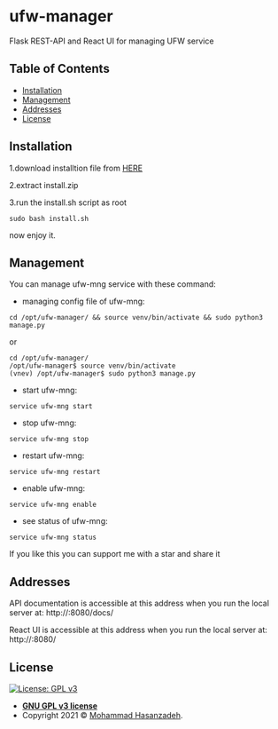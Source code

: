 # ufw-manager
Flask REST-API and React UI for managing UFW service


## Table of Contents

- [Installation](#installation)
- [Management](#management)
- [Addresses](#addresses)
- [License](#license)

## Installation

1.download installtion file from <a download="install.sh" href="https://github.com/mohammad-hasanzadeh89/ufw-manager/raw/master/install.zip" title="install">HERE</a>

2.extract install.zip

3.run the install.sh script as root

```
sudo bash install.sh 
```

now enjoy it.

## Management
You can manage ufw-mng service with these command:

* managing config file of ufw-mng:

```
cd /opt/ufw-manager/ && source venv/bin/activate && sudo python3 manage.py
```
or

```
cd /opt/ufw-manager/ 
/opt/ufw-manager$ source venv/bin/activate
(vnev) /opt/ufw-manager$ sudo python3 manage.py
```

* start ufw-mng:

```
service ufw-mng start
```

* stop ufw-mng:

```
service ufw-mng stop
```

* restart ufw-mng:

```
service ufw-mng restart
```

* enable ufw-mng:

```
service ufw-mng enable
```

* see status of ufw-mng:

```
service ufw-mng status
```

If you like this you can support me with a star and share it

## Addresses

API documentation is accessible at this address when you run the local server at: http://<YOUR-SERVER-IP-Address>:8080/docs/

React UI is accessible at this address when you run the local server at: http://<YOUR-SERVER-IP-Address>:8080/

## License

[![License: GPL v3](https://img.shields.io/badge/License-GPLv3-blue.svg)](https://www.gnu.org/licenses/gpl-3.0)


- **[GNU GPL v3 license](https://opensource.org/licenses/gpl-3.0.html)**
- Copyright 2021 © <a href="https://github.com/mohammad-hasanzadeh89" target="_blank">Mohammad Hasanzadeh</a>.
